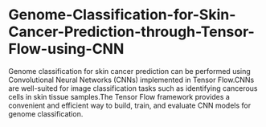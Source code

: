 # Genome-Classification-for-Skin-Cancer-Prediction-through-Tensor-Flow-using-CNN
Genome classification for skin cancer prediction can be performed using Convolutional Neural Networks (CNNs) implemented in Tensor Flow.CNNs are well-suited for image classification tasks such as identifying cancerous cells in skin tissue samples.The Tensor Flow framework provides a convenient and efficient way to build, train, and evaluate CNN models for genome classification.

